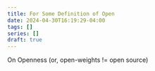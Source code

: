 ```yaml
---
title: For Some Definition of Open
date: 2024-04-30T16:19:29-04:00
tags: []
series: []
draft: true
---
```


On Openness (or, open-weights != open source)
